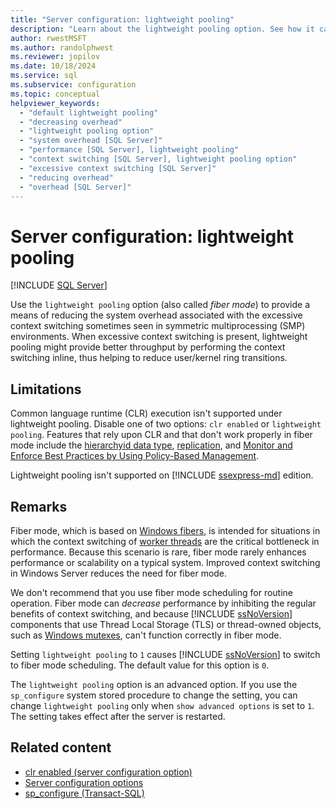 ```yaml
---
title: "Server configuration: lightweight pooling"
description: "Learn about the lightweight pooling option. See how it can provide better throughput in symmetric multiprocessing environments with excessive context switching."
author: rwestMSFT
ms.author: randolphwest
ms.reviewer: jopilov
ms.date: 10/18/2024
ms.service: sql
ms.subservice: configuration
ms.topic: conceptual
helpviewer_keywords:
  - "default lightweight pooling"
  - "decreasing overhead"
  - "lightweight pooling option"
  - "system overhead [SQL Server]"
  - "performance [SQL Server], lightweight pooling"
  - "context switching [SQL Server], lightweight pooling option"
  - "excessive context switching [SQL Server]"
  - "reducing overhead"
  - "overhead [SQL Server]"
---
```

# Server configuration: lightweight pooling

[!INCLUDE [SQL Server](../../includes/applies-to-version/sqlserver.md)]

Use the `lightweight pooling` option (also called *fiber mode*) to provide a means of reducing the system overhead associated with the excessive context switching sometimes seen in symmetric multiprocessing (SMP) environments. When excessive context switching is present, lightweight pooling might provide better throughput by performing the context switching inline, thus helping to reduce user/kernel ring transitions.

## Limitations

Common language runtime (CLR) execution isn't supported under lightweight pooling. Disable one of two options: `clr enabled` or `lightweight pooling`. Features that rely upon CLR and that don't work properly in fiber mode include the [hierarchyid data type](../../t-sql/data-types/hierarchyid-data-type-method-reference.md), [replication](../../relational-databases/replication/sql-server-replication.md), and [Monitor and Enforce Best Practices by Using Policy-Based Management](../../relational-databases/policy-based-management/monitor-and-enforce-best-practices-by-using-policy-based-management.md).

Lightweight pooling isn't supported on [!INCLUDE [ssexpress-md](../../includes/ssexpress-md.md)] edition.

## Remarks

Fiber mode, which is based on [Windows fibers](/windows/win32/procthread/fibers), is intended for situations in which the context switching of [worker threads](../../relational-databases/thread-and-task-architecture-guide.md#workers) are the critical bottleneck in performance. Because this scenario is rare, fiber mode rarely enhances performance or scalability on a typical system. Improved context switching in Windows Server reduces the need for fiber mode.

We don't recommend that you use fiber mode scheduling for routine operation. Fiber mode can *decrease* performance by inhibiting the regular benefits of context switching, and because [!INCLUDE [ssNoVersion](../../includes/ssnoversion-md.md)] components that use Thread Local Storage (TLS) or thread-owned objects, such as [Windows mutexes](/windows/win32/sync/mutex-objects), can't function correctly in fiber mode.

Setting `lightweight pooling` to `1` causes [!INCLUDE [ssNoVersion](../../includes/ssnoversion-md.md)] to switch to fiber mode scheduling. The default value for this option is `0`.

The `lightweight pooling` option is an advanced option. If you use the `sp_configure` system stored procedure to change the setting, you can change `lightweight pooling` only when `show advanced options` is set to `1`. The setting takes effect after the server is restarted.

## Related content

- [clr enabled (server configuration option)](clr-enabled-server-configuration-option.md)
- [Server configuration options](server-configuration-options-sql-server.md)
- [sp_configure (Transact-SQL)](../../relational-databases/system-stored-procedures/sp-configure-transact-sql.md)
